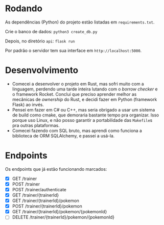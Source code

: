 # Rodando
As dependências (Python) do projeto estão listadas em `requirements.txt`.

Crie o banco de dados:
```python3 create_db.py```

Depois, no diretório `api`:
```flask run```

Por padrão o servidor tem sua interface em `http://localhost:5000`.

# Desenvolvimento
- Comecei a desenvolver o projeto em Rust, mas sofri muito com a linguagem, perdendo uma tarde inteira lutando com o *borrow checker* e o framework Rocket. Concluí que preciso aprender melhor as mecânicas de *ownership* do Rust, e decidi fazer em Python (framework Flask) ao invés.
- Pensei em fazer em C# ou C++, mas seria obrigado a usar um sistema de build como cmake, que demoraria bastante tempo pra organizar. Isso porque uso Linux, e não posso garantir a portabilidade das `Makefile`s pra outras plataformas.
- Comecei fazendo com SQL bruto, mas aprendi como funciona a biblioteca de ORM SQLAlchemy, e passei a usá-la.

# Endpoints
Os endpoints que já estão funcionando marcados:
- [X] GET /trainer
- [X] POST /trainer
- [X] POST /trainer/authenticate
- [X] GET /trainer/{trainerId}
- [X] GET /trainer/{trainerId}/pokemon
- [X] POST /trainer/{trainerId}/pokemon
- [X] GET /trainer/{trainerId}/pokemon/{pokemonId}
- [ ] DELETE /trainer/{trainerId}/pokemon/{pokemonId}
